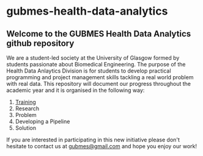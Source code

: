 # gubmes-health-data-analytics

## Welcome to the GUBMES Health Data Analytics github repository

We are a student-led society at the University of Glasgow formed by students passionate about Biomedical Engineering. The purpose of the Health Data Anlaytics Division is for students to develop practical programming and project management skills tackling a real world problem with real data. 
This repository will document our progress throughout the academic year and it is organised in the following way: 

1. [Training](https://github.com/SoFia2401/gubmes-health-data-analytics/tree/main/Training)
2. Research
3. Problem 
4. Developing a Pipeline
5. Solution


If you are interested in participating in this new initiative please don't hesitate to contact us at gubmes@gmail.com and hope you enjoy our work! 

